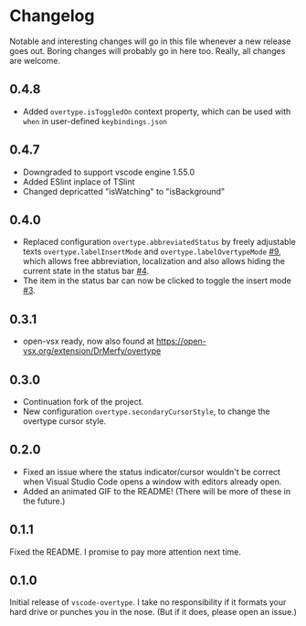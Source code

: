 # Changelog

Notable and interesting changes will go in this file whenever a new release goes out. Boring changes will probably go in here too. Really, all changes are welcome.

## 0.4.8
- Added `overtype.isToggledOn` context property, which can be used with `when` in user-defined `keybindings.json`

## 0.4.7
- Downgraded to support vscode engine 1.55.0
- Added ESlint inplace of TSlint
- Changed depricatted "isWatching" to "isBackground"

## 0.4.0

- Replaced configuration `overtype.abbreviatedStatus` by freely adjustable texts `overtype.labelInsertMode` and `overtype.labelOvertypeMode` [#9](https://github.com/DrMerfy/vscode-overtype/issues/9),
  which allows free abbreviation, localization and also allows hiding the current state in the status bar [#4](https://github.com/DrMerfy/vscode-overtype/issues/4).
- The item in the status bar can now be clicked to toggle the insert mode [#3](https://github.com/DrMerfy/vscode-overtype/issues/3).

## 0.3.1

- open-vsx ready, now also found at https://open-vsx.org/extension/DrMerfy/overtype

## 0.3.0

- Continuation fork of the project.
- New configuration `overtype.secondaryCursorStyle`, to change the overtype cursor style.

## 0.2.0

- Fixed an issue where the status indicator/cursor wouldn't be correct when Visual Studio Code opens a window with editors already open.
- Added an animated GIF to the README! (There will be more of these in the future.)

## 0.1.1

Fixed the README. I promise to pay more attention next time.

## 0.1.0

Initial release of `vscode-overtype`. I take no responsibility if it formats your hard drive or punches you in the nose. (But if it does, please open an issue.)
